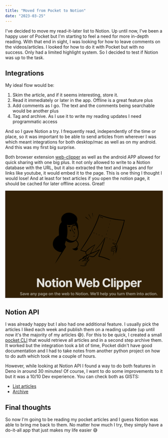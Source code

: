 ```yaml
---
title: "Moved from Pocket to Notion"
date: "2023-03-25"
---
```


I've decided to move my read-it-later list to Notion. Up until now, I've been a happy user of Pocket but I'm starting to feel a need for more in-depth reading. With that end in sight, I was looking for how to leave comments on the videos/articles. I looked for how to do it with Pocket but with no success. Only had a limited highlight system. So I decided to test if Notion was up to the task.

## Integrations

My ideal flow would be:

1. Skim the article, and if it seems interesting, store it.
2. Read it immediately or later in the app. Offline is a great feature plus
3. Add comments as I go. The text and the comments being searchable would be another plus
4. Tag and archive. As I use it to write my reading updates I need programmatic access

And so I gave Notion a try. I frequently read, independently of the time or place, so it was important to be able to send articles from wherever I was which meant integrations for both desktop/mac as well as on my android. And this was my first big surprise.

Both browser extension [web-clipper](https://www.notion.so/web-clipper) as well as the android APP allowed for quick sharing with one big plus. It not only allowed to write to a Notion database with the URL, but it also extracted the text and images and for links like youtube, it would embed it to the page. This is one thing I thought I would lose! And at least for text articles if you open the notion page, it should be cached for later offline access. Great!

![Web Clipper](./clipper.png)

## Notion API

I was already happy but I also had one additional feature. I usually pick the articles I liked each week and publish them on a reading update (up until now it's the majority of my articles 😅). For this to be quick, I created a small [pocket CLI](https://pypi.org/project/pocket-newsletter/) that would retrieve all articles and in a second step archive them. It worked but the integration took a bit of time, Pocket didn't have good documentation and I had to take notes from another python project on how to do auth which took me a couple of hours.

However, while looking at Notion API I found a way to do both features in Deno in around 30 minutes! Of course, I want to do some improvements to it but it was a 10/10 Dev experience. You can check both as GISTS:

* [List articles](https://gist.github.com/Cabeda/cc967dd88bd7f0d6f2207fc880124e65)
* [Archive](https://gist.github.com/Cabeda/72d3182a1b727082e99c6dd0792437d4)

## Final thoughts

So now I'm going to be reading my pocket articles and I guess Notion was able to bring me back to them. No matter how much I try, they simply have a do-it-all app that just makes my life easier 😅
